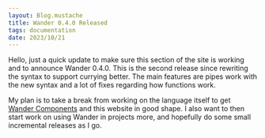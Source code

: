 ```yaml
---
layout: Blog.mustache
title: Wander 0.4.0 Released
tags: documentation
date: 2023/10/21
---
```


Hello, just a quick update to make sure this section of the site is working and to announce Wander 0.4.0.
This is the second release since rewriting the syntax to support currying better.
The main features are pipes work with the new syntax and a lot of fixes regarding how functions work.

My plan is to take a break from working on the language itself to get [Wander Components](https://github.com/almibe/wander-components)
and this website in good shape.
I also want to then start work on using Wander in projects more, and hopefully do some small incremental releases as I go.
